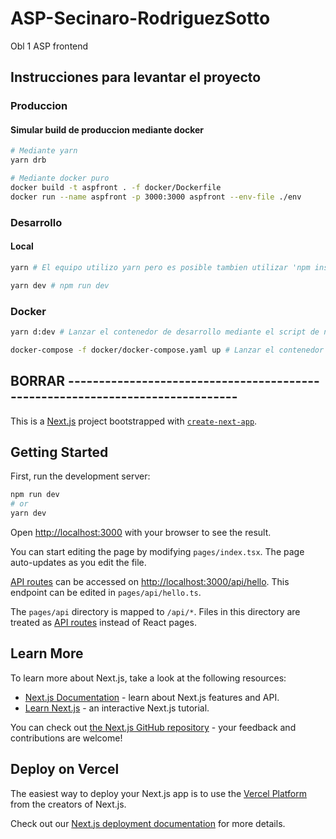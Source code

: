 # ASP-Secinaro-RodriguezSotto

Obl 1 ASP frontend

## Instrucciones para levantar el proyecto

### Produccion

#### Simular build de produccion mediante docker

```bash
# Mediante yarn
yarn drb

# Mediante docker puro
docker build -t aspfront . -f docker/Dockerfile
docker run --name aspfront -p 3000:3000 aspfront --env-file ./env
```

### Desarrollo

#### Local

```bash
yarn # El equipo utilizo yarn pero es posible tambien utilizar 'npm install'

yarn dev # npm run dev
```

### Docker

```bash
yarn d:dev # Lanzar el contenedor de desarrollo mediante el script de npm

docker-compose -f docker/docker-compose.yaml up # Lanzar el contenedor de desarrollo mediante docker-compose directo
```

## BORRAR ------------------------------------------------------------------------------

This is a [Next.js](https://nextjs.org/) project bootstrapped with [`create-next-app`](https://github.com/vercel/next.js/tree/canary/packages/create-next-app).

## Getting Started

First, run the development server:

```bash
npm run dev
# or
yarn dev
```

Open [http://localhost:3000](http://localhost:3000) with your browser to see the result.

You can start editing the page by modifying `pages/index.tsx`. The page auto-updates as you edit the file.

[API routes](https://nextjs.org/docs/api-routes/introduction) can be accessed on [http://localhost:3000/api/hello](http://localhost:3000/api/hello). This endpoint can be edited in `pages/api/hello.ts`.

The `pages/api` directory is mapped to `/api/*`. Files in this directory are treated as [API routes](https://nextjs.org/docs/api-routes/introduction) instead of React pages.

## Learn More

To learn more about Next.js, take a look at the following resources:

- [Next.js Documentation](https://nextjs.org/docs) - learn about Next.js features and API.
- [Learn Next.js](https://nextjs.org/learn) - an interactive Next.js tutorial.

You can check out [the Next.js GitHub repository](https://github.com/vercel/next.js/) - your feedback and contributions are welcome!

## Deploy on Vercel

The easiest way to deploy your Next.js app is to use the [Vercel Platform](https://vercel.com/new?utm_medium=default-template&filter=next.js&utm_source=create-next-app&utm_campaign=create-next-app-readme) from the creators of Next.js.

Check out our [Next.js deployment documentation](https://nextjs.org/docs/deployment) for more details.
